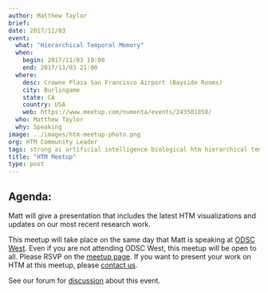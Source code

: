 ```yaml
---
author: Matthew Taylor
brief:
date: 2017/11/03
event:
  what: "Hierarchical Temporal Memory"
  when:
    begin: 2017/11/03 19:00
    end: 2017/11/03 21:00
  where:
    desc: Crowne Plaza San Francisco Airport (Bayside Rooms)
    city: Burlingame
    state: CA
    country: USA
    web: https://www.meetup.com/numenta/events/243501858/
  who: Matthew Taylor
  why: Speaking
image: ../images/htm-meetup-photo.png
org: HTM Community Leader
tags: strong ai artificial intelligence biological htm hierarchical temporal memory computing strangeloop brain
title: "HTM Meetup"
type: post
---
```

## Agenda:

Matt will give a presentation that includes the latest HTM visualizations and updates on our most recent research work.

This meetup will take place on the same day that Matt is speaking at [ODSC West](https://www.odsc.com/california). Even if you are not attending ODSC West, this meetup will be open to all. Please RSVP on the [meetup page](https://www.meetup.com/numenta/events/243501858/). If you want to present your work on HTM at this meetup, please [contact us](mailto:marketing@numenta.com?subject=Interested%20in%20presenting%20at%20the%20HTM%20Meetup).



See our forum for [discussion](https://discourse.numenta.org/t/htm-meetup-planning-november-3-in-sf/2830) about this event.
